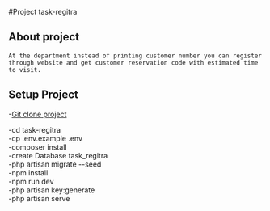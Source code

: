 #Project task-regitra 

## About project
``At the department instead of printing customer number you can register 
through website and get customer reservation code with estimated time to visit.
``
## Setup Project
-[Git clone project](https://github.com/Grazvydas-M/task-regitra.git) <br/>

-cd task-regitra <br/>
-cp .env.example .env <br/>
-composer install <br/>
-create Database task_regitra <br/>
-php artisan migrate --seed <br/>
-npm install <br/>
-npm run dev <br/>
-php artisan key:generate <br/>
-php artisan serve <br/>
